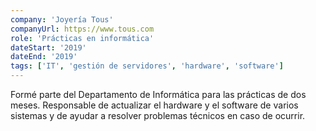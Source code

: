```yaml
---
company: 'Joyería Tous'
companyUrl: https://www.tous.com
role: 'Prácticas en informática'
dateStart: '2019'
dateEnd: '2019'
tags: ['IT', 'gestión de servidores', 'hardware', 'software']
---
```


Formé parte del Departamento de Informática para las prácticas de dos meses.
Responsable de actualizar el hardware y el software de varios sistemas y de ayudar a
resolver problemas técnicos en caso de ocurrir.
